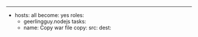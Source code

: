 ---
- hosts: all
  become: yes
  roles:
    - geerlingguy.nodejs
  tasks:
  - name: Copy war file
    copy:
      src:
      dest:
